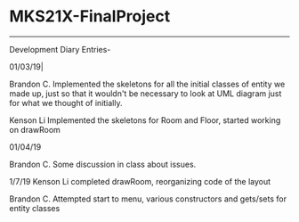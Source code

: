 # MKS21X-FinalProject

--------------------------------------------------------------------------------
Development Diary Entries-

01/03/19|

Brandon C.
  Implemented the skeletons for all the initial classes of entity we made up,
  just so that it wouldn't be necessary to look at UML diagram just for what we
  thought of initially.

Kenson Li
  Implemented the skeletons for Room and Floor, started working on drawRoom

01/04/19

Brandon C.
  Some discussion in class about issues.

1/7/19
Kenson Li
  completed drawRoom, reorganizing code of the layout

Brandon C.
  Attempted start to menu, various constructors and gets/sets for entity classes

